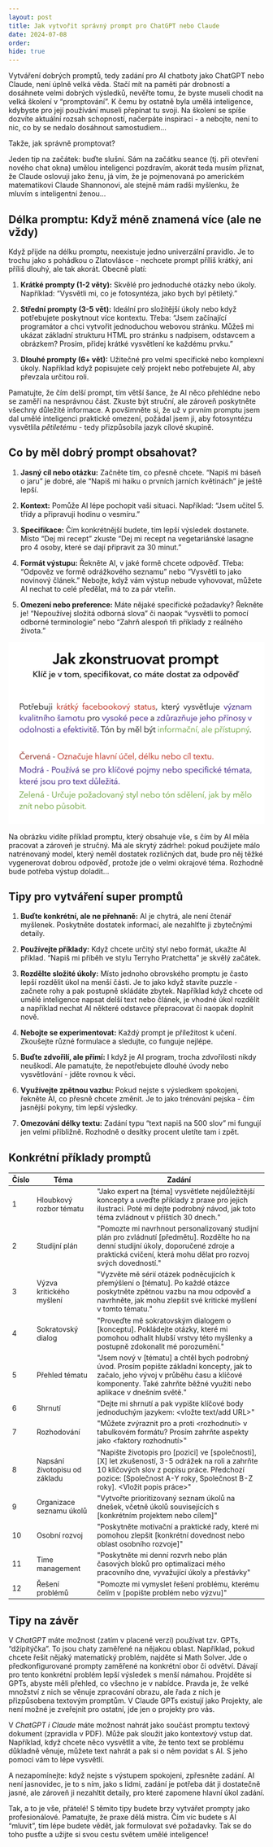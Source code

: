 ```yaml
---
layout: post
title: Jak vytvořit správný prompt pro ChatGPT nebo Claude
date: 2024-07-08
order: 
hide: true
---
```


Vytváření dobrých promptů, tedy zadání pro AI chatboty jako ChatGPT nebo Claude, není úplně velká věda. Stačí mít na paměti pár drobností a dosáhnete velmi dobrých výsledků, nevěřte tomu, že byste museli chodit na velká školení v “promptování”. K čemu by ostatně byla umělá inteligence, kdybyste pro její používání museli přepínat tu svoji. Na školení se spíše dozvíte aktuální rozsah schopností, načerpáte inspiraci - a nebojte, není to nic, co by se nedalo dosáhnout samostudiem…

Takže, jak správně promptovat?

Jeden tip na začátek: buďte slušní. Sám na začátku seance (tj. při otevření nového chat okna) umělou inteligenci pozdravím, akorát teda musím přiznat, že Claude oslovuji jako ženu, já vím, že je pojmenovaná po americkém matematikovi Claude Shannonovi, ale stejně mám radši myšlenku, že mluvím s inteligentní ženou… 

## Délka promptu: Když méně znamená více (ale ne vždy)

Když přijde na délku promptu, neexistuje jedno univerzální pravidlo. Je to trochu jako s pohádkou o Zlatovlásce - nechcete prompt příliš krátký, ani příliš dlouhý, ale tak akorát. Obecně platí:

1. **Krátké prompty (1-2 věty):** Skvělé pro jednoduché otázky nebo úkoly. Například: “Vysvětli mi, co je fotosyntéza, jako bych byl pětiletý.”

2. **Střední prompty (3-5 vět):** Ideální pro složitější úkoly nebo když potřebujete poskytnout více kontextu. Třeba: “Jsem začínající programátor a chci vytvořit jednoduchou webovou stránku. Můžeš mi ukázat základní strukturu HTML pro stránku s nadpisem, odstavcem a obrázkem? Prosím, přidej krátké vysvětlení ke každému prvku.”

3. **Dlouhé prompty (6+ vět):** Užitečné pro velmi specifické nebo komplexní úkoly. Například když popisujete celý projekt nebo potřebujete AI, aby převzala určitou roli.

Pamatujte, že čím delší prompt, tím větší šance, že AI něco přehlédne nebo se zaměří na nesprávnou část. Zkuste být struční, ale zároveň poskytněte všechny důležité informace. A povšimněte si, že už v prvním promptu jsem dal umělé inteligenci praktické omezení, požádal jsem ji, aby fotosyntézu vysvětlila *pětiletému* - tedy přizpůsobila jazyk cílové skupině. 

## Co by měl dobrý prompt obsahovat?

1. **Jasný cíl nebo otázku:** Začněte tím, co přesně chcete. “Napiš mi báseň o jaru” je dobré, ale “Napiš mi haiku o prvních jarních květinách” je ještě lepší.

2. **Kontext:** Pomůže AI lépe pochopit vaši situaci. Například: “Jsem učitel 5. třídy a připravuji hodinu o vesmíru.”

3. **Specifikace:** Čím konkrétnější budete, tím lepší výsledek dostanete. Místo “Dej mi recept” zkuste “Dej mi recept na vegetariánské lasagne pro 4 osoby, které se dají připravit za 30 minut.”

4. **Formát výstupu:** Řekněte AI, v jaké formě chcete odpověď. Třeba: “Odpověz ve formě odrážkového seznamu” nebo “Vysvětli to jako novinový článek.” Nebojte, když vám výstup nebude vyhovovat, můžete AI nechat to celé předělat, má to za pár vteřin. 

5. **Omezení nebo preference:** Máte nějaké specifické požadavky? Řekněte je! “Nepoužívej složitá odborná slova” či naopak “vysvětli to pomocí odborné terminologie” nebo “Zahrň alespoň tři příklady z reálného života.”

![Jak zkonsturovat dobrý propmpt](/assets/IMG_0109.jpeg) 

Na obrázku vidíte příklad promptu, který obsahuje vše, s čím by AI měla pracovat a zároveň je stručný. Má ale skrytý zádrhel: pokud použijete málo natrénovaný model, který neměl dostatek rozličných dat, bude pro něj těžké vygenerovat dobrou odpověď, protože jde o velmi okrajové téma. Rozhodně bude potřeba výstup doladit…

## Tipy pro vytváření super promptů

1. **Buďte konkrétní, ale ne přehnaně:** AI je chytrá, ale není čtenář myšlenek. Poskytněte dostatek informací, ale nezahlťte ji zbytečnými detaily.

2. **Používejte příklady:** Když chcete určitý styl nebo formát, ukažte AI příklad. “Napiš mi příběh ve stylu Terryho Pratchetta” je skvělý začátek.

3. **Rozdělte složité úkoly:** Místo jednoho obrovského promptu je často lepší rozdělit úkol na menší části. Je to jako když stavíte puzzle - začnete rohy a pak postupně skládáte zbytek. Například když chcete od umělé inteligence napsat delší text nebo článek, je vhodné úkol rozdělit a například nechat AI některé odstavce přepracovat či naopak doplnit nově. 

4. **Nebojte se experimentovat:** Každý prompt je příležitost k učení. Zkoušejte různé formulace a sledujte, co funguje nejlépe.

5. **Buďte zdvořilí, ale přímí:** I když je AI program, trocha zdvořilosti nikdy neuškodí. Ale pamatujte, že nepotřebujete dlouhé úvody nebo vysvětlování - jděte rovnou k věci.

6. **Využívejte zpětnou vazbu:** Pokud nejste s výsledkem spokojeni, řekněte AI, co přesně chcete změnit. Je to jako trénování pejska - čím jasnější pokyny, tím lepší výsledky.

7. **Omezování délky textu:** Zadání typu “text napiš na 500 slov” mi fungují jen velmi přibližně. Rozhodně o desítky procent uletíte tam i zpět.   
 

## Konkrétní příklady promptů

| Číslo | Téma | Zadání |
|-------|------|---------|
| 1 | Hloubkový rozbor tématu | "Jako expert na [téma] vysvětlete nejdůležitější koncepty a uveďte příklady z praxe pro jejich ilustraci. Poté mi dejte podrobný návod, jak toto téma zvládnout v příštích 30 dnech." |
| 2 | Studijní plán | "Pomozte mi navrhnout personalizovaný studijní plán pro zvládnutí [předmětu]. Rozdělte ho na denní studijní úkoly, doporučené zdroje a praktická cvičení, která mohu dělat pro rozvoj svých dovedností." |
| 3 | Výzva kritického myšlení | "Vyzvěte mě sérií otázek podněcujících k přemýšlení o [tématu]. Po každé otázce poskytněte zpětnou vazbu na mou odpověď a navrhněte, jak mohu zlepšit své kritické myšlení v tomto tématu." |
| 4 | Sokratovský dialog | "Proveďte mě sokratovským dialogem o [konceptu]. Pokládejte otázky, které mi pomohou odhalit hlubší vrstvy této myšlenky a postupně zdokonalit mé porozumění." |
| 5 | Přehled tématu | "Jsem nový v [tématu] a chtěl bych podrobný úvod. Prosím popište základní koncepty, jak to začalo, jeho vývoj v průběhu času a klíčové komponenty. Také zahrňte běžné využití nebo aplikace v dnešním světě." |
| 6 | Shrnutí | "Dejte mi shrnutí a pak vypište klíčové body jednoduchým jazykem: <vložte text/add URL>" |
| 7 | Rozhodování | "Můžete zvýraznit pro a proti <rozhodnutí> v tabulkovém formátu? Prosím zahrňte aspekty jako <faktory rozhodnutí>" |
| 8 | Napsání životopisu od základu | "Napište životopis pro [pozici] ve [společnosti], [X] let zkušeností, 3-5 odrážek na roli a zahrňte 10 klíčových slov z popisu práce. Předchozí pozice: [Společnost A-Y roky, Společnost B-Z roky]. <Vložit popis práce>" |
| 9 | Organizace seznamu úkolů | "Vytvořte prioritizovaný seznam úkolů na dnešek, včetně úkolů souvisejících s [konkrétním projektem nebo cílem]" |
| 10 | Osobní rozvoj | "Poskytněte motivační a praktické rady, které mi pomohou zlepšit [konkrétní dovednost nebo oblast osobního rozvoje]" |
| 11 | Time management | "Poskytněte mi denní rozvrh nebo plán časových bloků pro optimalizaci mého pracovního dne, vyvažující úkoly a přestávky" |
| 12 | Řešení problémů | "Pomozte mi vymyslet řešení problému, kterému čelím v [popište problém nebo výzvu]" | 

## Tipy na závěr

V *ChatGPT* máte možnost (zatím v placené verzi) používat tzv. GPTs, “džípítýčka”. To jsou chaty zaměřené na nějakou oblast. Například, pokud chcete řešit nějaký matematický problém, najděte si Math Solver. Jde o předkonfigurované prompty zaměřené na konkrétní obor či odvětví. Dávají pro tento konkrétní problém lepší výsledek s menší námahou. Projděte si GPTs, abyste měli přehled, co všechno je v nabídce. Pravda je, že velké množství z nich se věnuje zpracování obrazu, ale řada z nich je přizpůsobena textovým promptům. V Claude GPTs existují jako Projekty, ale není možné je zveřejnit pro ostatní, jde jen o projekty pro vás. 

V *ChatGPT i Claude* máte možnost nahrát jako součást promptu textový dokument (zpravidla v PDF). Může pak sloužit jako kontextový vstup dat. Například, když chcete něco vysvětlit a víte, že tento text se problému důkladně věnuje, můžete text nahrát a pak si o něm povídat s AI. S jeho pomocí vám to lépe vysvětlí.  

A nezapomínejte: když nejste s výstupem spokojeni, zpřesněte zadání. AI není jasnovidec, je to s ním, jako s lidmi, zadání je potřeba dát ji dostatečně jasné, ale zároveň ji nezahltit detaily, pro které zapomene hlavní úkol zadání.


Tak, a to je vše, přátelé! S těmito tipy budete brzy vytvářet prompty jako profesionálové. Pamatujte, že praxe dělá mistra. Čím víc budete s AI “mluvit”, tím lépe budete vědět, jak formulovat své požadavky. Tak se do toho pusťte a užijte si svou cestu světem umělé inteligence!


